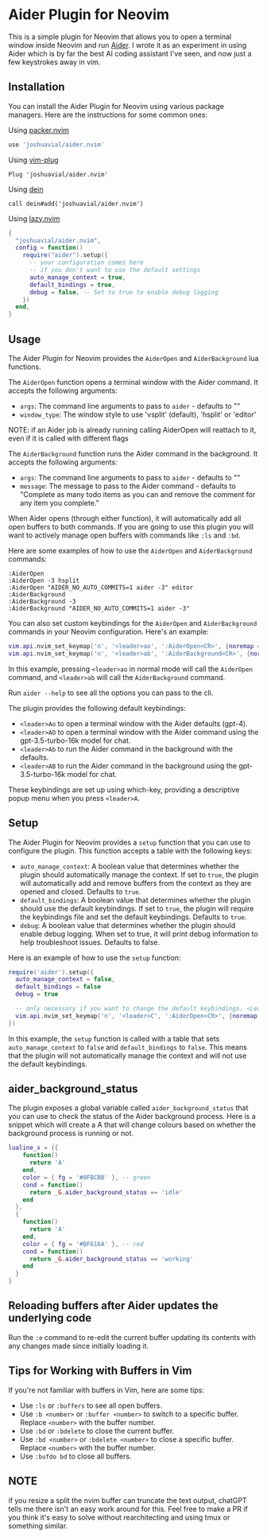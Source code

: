 # Aider Plugin for Neovim

This is a simple plugin for Neovim that allows you to open a terminal window inside Neovim and run [Aider](https://github.com/paul-gauthier/aider). I wrote it as an experiment in using Aider which is by far the best AI coding assistant I've seen, and now just a few keystrokes away in vim.

## Installation

You can install the Aider Plugin for Neovim using various package managers. Here are the instructions for some common ones:

Using [packer.nvim](https://github.com/wbthomason/packer.nvim)

```lua
use 'joshuavial/aider.nvim'
```

Using [vim-plug](https://github.com/junegunn/vim-plug)

```vim
Plug 'joshuavial/aider.nvim'
```

Using [dein](https://github.com/Shougo/dein.vim)

```vim
call dein#add('joshuavial/aider.nvim')
```

Using [lazy.nvim](https://github.com/folke/lazy.nvim)

```lua
{
  "joshuavial/aider.nvim",
  config = function()
    require("aider").setup({
      -- your configuration comes here
      -- if you don't want to use the default settings
      auto_manage_context = true,
      default_bindings = true,
      debug = false, -- Set to true to enable debug logging
    })
  end,
}
```

## Usage

The Aider Plugin for Neovim provides the `AiderOpen` and `AiderBackground` lua functions.

The `AiderOpen` function opens a terminal window with the Aider command. It accepts the following arguments:

- `args`: The command line arguments to pass to `aider` - defaults to ""
- `window_type`: The window style to use 'vsplit' (default), 'hsplit' or 'editor'

NOTE: if an Aider job is already running calling AiderOpen will reattach to it, even if it is called with different flags

The `AiderBackground` function runs the Aider command in the background. It accepts the following arguments:

- `args`: The command line arguments to pass to `aider` - defaults to ""
- `message`: The message to pass to the Aider command - defaults to "Complete as many todo items as you can and remove the comment for any item you complete."

When Aider opens (through either function), it will automatically add all open buffers to both commands. If you are going to use this plugin you will want to actively manage open buffers with commands like `:ls` and `:bd`.

Here are some examples of how to use the `AiderOpen` and `AiderBackground` commands:

```vim
:AiderOpen
:AiderOpen -3 hsplit
:AiderOpen "AIDER_NO_AUTO_COMMITS=1 aider -3" editor
:AiderBackground
:AiderBackground -3
:AiderBackground "AIDER_NO_AUTO_COMMITS=1 aider -3"
```

You can also set custom keybindings for the `AiderOpen` and `AiderBackground` commands in your Neovim configuration. Here's an example:

```lua
vim.api.nvim_set_keymap('n', '<leader>ao', ':AiderOpen<CR>', {noremap = true, silent = true})
vim.api.nvim_set_keymap('n', '<leader>ab', ':AiderBackground<CR>', {noremap = true, silent = true})
```

In this example, pressing `<leader>ao` in normal mode will call the `AiderOpen` command, and `<leader>ab` will call the `AiderBackground` command.

Run `aider --help` to see all the options you can pass to the cli.

The plugin provides the following default keybindings:

- `<leader>Ao` to open a terminal window with the Aider defaults (gpt-4).
- `<leader>AO` to open a terminal window with the Aider command using the gpt-3.5-turbo-16k model for chat.
- `<leader>Ab` to run the Aider command in the background with the defaults.
- `<leader>AB` to run the Aider command in the background using the gpt-3.5-turbo-16k model for chat.

These keybindings are set up using which-key, providing a descriptive popup menu when you press `<leader>A`.

## Setup

The Aider Plugin for Neovim provides a `setup` function that you can use to configure the plugin. This function accepts a table with the following keys:

- `auto_manage_context`: A boolean value that determines whether the plugin should automatically manage the context. If set to `true`, the plugin will automatically add and remove buffers from the context as they are opened and closed. Defaults to `true`.
- `default_bindings`: A boolean value that determines whether the plugin should use the default keybindings. If set to `true`, the plugin will require the keybindings file and set the default keybindings. Defaults to `true`.
- `debug`: A boolean value that determines whether the plugin should enable debug logging. When set to true, it will print debug information to help troubleshoot issues. Defaults to false.

Here is an example of how to use the `setup` function:

```lua
require('aider').setup({
  auto_manage_context = false,
  default_bindings = false
  debug = true

  -- only necessary if you want to change the default keybindings. <Leader>C is not a particularly good choice. It's just shown as an example.
  vim.api.nvim_set_keymap('n', '<leader>C', ':AiderOpen<CR>', {noremap = true, silent = true})
})
```

In this example, the `setup` function is called with a table that sets `auto_manage_context` to `false` and `default_bindings` to `false`. This means that the plugin will not automatically manage the context and will not use the default keybindings.

## aider_background_status

The plugin exposes a global variable called `aider_background_status` that you can use to check the status of the Aider background process. Here is a snippet which will create a A that will change colours based on whether the background process is running or not.

```lua
lualine_x = {{
    function()
      return 'A'
    end,
    color = { fg = '#8FBCBB' }, -- green
    cond = function()
      return _G.aider_background_status == 'idle'
    end
  },
  {
    function()
      return 'A'
    end,
    color = { fg = '#BF616A' }, -- red
    cond = function()
      return _G.aider_background_status == 'working'
    end
  }
}
```

## Reloading buffers after Aider updates the underlying code

Run the `:e` command to re-edit the current buffer updating its contents with any changes made since initially loading it.

## Tips for Working with Buffers in Vim

If you're not familiar with buffers in Vim, here are some tips:

- Use `:ls` or `:buffers` to see all open buffers.
- Use `:b <number>` or `:buffer <number>` to switch to a specific buffer. Replace `<number>` with the buffer number.
- Use `:bd` or `:bdelete` to close the current buffer.
- Use `:bd <number>` or `:bdelete <number>` to close a specific buffer. Replace `<number>` with the buffer number.
- Use `:bufdo bd` to close all buffers.

## NOTE

if you resize a split the nvim buffer can truncate the text output, chatGPT tells me there isn't an easy work around for this. Feel free to make a PR if you think it's easy to solve without rearchitecting and using tmux or something similar.
